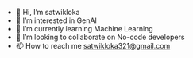 - 👋 Hi, I’m satwikloka
- 👀 I’m interested in GenAI
- 🌱 I’m currently learning Machine Learning
- 💞️ I’m looking to collaborate on No-code developers
- 📫 How to reach me satwikloka321@gmail.com

<!---
satwikloka13/satwikloka13 is a ✨ special ✨ repository because its `README.md` (this file) appears on your GitHub profile.
You can click the Preview link to take a look at your changes.
--->
